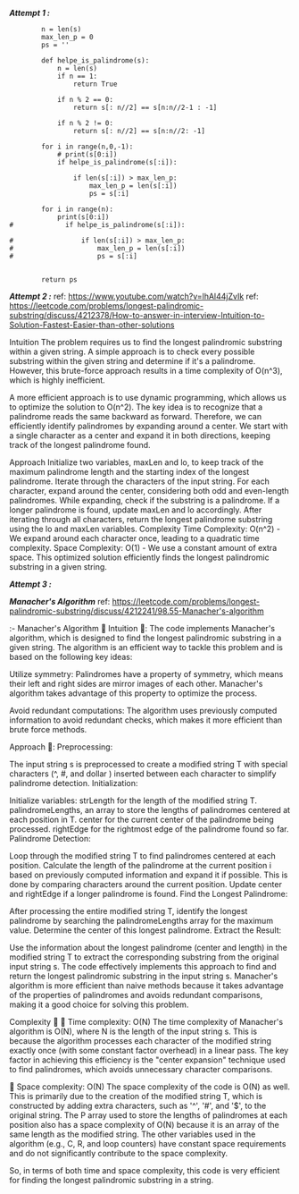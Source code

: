 ***Attempt 1 :***

```
        n = len(s)
        max_len_p = 0
        ps = ''
        
        def helpe_is_palindrome(s):
            n = len(s)
            if n == 1:
                return True
            
            if n % 2 == 0:
                return s[: n//2] == s[n:n//2-1 : -1]
            
            if n % 2 != 0:
                return s[: n//2] == s[n:n//2: -1]
        
        for i in range(n,0,-1):
            # print(s[0:i])
            if helpe_is_palindrome(s[:i]):
                
                if len(s[:i]) > max_len_p:
                    max_len_p = len(s[:i])
                    ps = s[:i]
        
        for i in range(n):
            print(s[0:i])
#             if helpe_is_palindrome(s[:i]):
                
#                 if len(s[:i]) > max_len_p:
#                     max_len_p = len(s[:i])
#                     ps = s[:i]
                    
                    
        return ps
```

***Attempt 2 :***
ref: https://www.youtube.com/watch?v=lhAl44jZvIk
ref: https://leetcode.com/problems/longest-palindromic-substring/discuss/4212378/How-to-answer-in-interview-Intuition-to-Solution-Fastest-Easier-than-other-solutions

Intuition
The problem requires us to find the longest palindromic substring within a given string. A simple approach is to check every possible substring within the given string and determine if it's a palindrome. However, this brute-force approach results in a time complexity of O(n^3), which is highly inefficient.

A more efficient approach is to use dynamic programming, which allows us to optimize the solution to O(n^2). The key idea is to recognize that a palindrome reads the same backward as forward. Therefore, we can efficiently identify palindromes by expanding around a center. We start with a single character as a center and expand it in both directions, keeping track of the longest palindrome found.

Approach
Initialize two variables, maxLen and lo, to keep track of the maximum palindrome length and the starting index of the longest palindrome.
Iterate through the characters of the input string.
For each character, expand around the center, considering both odd and even-length palindromes.
While expanding, check if the substring is a palindrome.
If a longer palindrome is found, update maxLen and lo accordingly.
After iterating through all characters, return the longest palindrome substring using the lo and maxLen variables.
Complexity
Time Complexity: O(n^2) - We expand around each character once, leading to a quadratic time complexity.
Space Complexity: O(1) - We use a constant amount of extra space.
This optimized solution efficiently finds the longest palindromic substring in a given string.

 ***Attempt 3 :***

***Manacher's Algorithm***
ref: https://leetcode.com/problems/longest-palindromic-substring/discuss/4212241/98.55-Manacher's-algorithm

:- Manacher's Algorithm 🚩
Intuition 🚀:
The code implements Manacher's algorithm, which is designed to find the longest palindromic substring in a given string. The algorithm is an efficient way to tackle this problem and is based on the following key ideas:

Utilize symmetry: Palindromes have a property of symmetry, which means their left and right sides are mirror images of each other. Manacher's algorithm takes advantage of this property to optimize the process.

Avoid redundant computations: The algorithm uses previously computed information to avoid redundant checks, which makes it more efficient than brute force methods.

Approach 🚀:
Preprocessing:

The input string s is preprocessed to create a modified string T with special characters (^, #, and dollar ) inserted between each character to simplify palindrome detection.
Initialization:

Initialize variables:
strLength for the length of the modified string T.
palindromeLengths, an array to store the lengths of palindromes centered at each position in T.
center for the current center of the palindrome being processed.
rightEdge for the rightmost edge of the palindrome found so far.
Palindrome Detection:

Loop through the modified string T to find palindromes centered at each position.
Calculate the length of the palindrome at the current position i based on previously computed information and expand it if possible. This is done by comparing characters around the current position.
Update center and rightEdge if a longer palindrome is found.
Find the Longest Palindrome:

After processing the entire modified string T, identify the longest palindrome by searching the palindromeLengths array for the maximum value.
Determine the center of this longest palindrome.
Extract the Result:

Use the information about the longest palindrome (center and length) in the modified string T to extract the corresponding substring from the original input string s.
The code effectively implements this approach to find and return the longest palindromic substring in the input string s. Manacher's algorithm is more efficient than naive methods because it takes advantage of the properties of palindromes and avoids redundant comparisons, making it a good choice for solving this problem.

Complexity 🚁
🏹 Time complexity: O(N)
The time complexity of Manacher's algorithm is O(N), where N is the length of the input string s. This is because the algorithm processes each character of the modified string exactly once (with some constant factor overhead) in a linear pass. The key factor in achieving this efficiency is the "center expansion" technique used to find palindromes, which avoids unnecessary character comparisons.

🏹 Space complexity: O(N)
The space complexity of the code is O(N) as well. This is primarily due to the creation of the modified string T, which is constructed by adding extra characters, such as '^', '#', and '$', to the original string. The P array used to store the lengths of palindromes at each position also has a space complexity of O(N) because it is an array of the same length as the modified string. The other variables used in the algorithm (e.g., C, R, and loop counters) have constant space requirements and do not significantly contribute to the space complexity.

So, in terms of both time and space complexity, this code is very efficient for finding the longest palindromic substring in a string.
